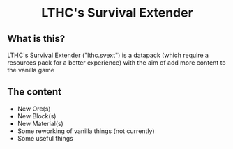 <div align="center">

# LTHC's Survival Extender

</div>

## What is this?

LTHC's Survival Extender ("lthc.svext") is a datapack (which require a resources pack for a better experience) with the aim of add more content to the vanilla game

## The content

- New Ore(s)
- New Block(s)
- New Material(s)
- Some reworking of vanilla things (not currently)
- Some useful things

